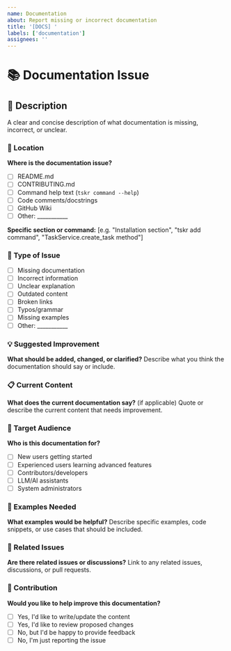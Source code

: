 ```yaml
---
name: Documentation
about: Report missing or incorrect documentation
title: '[DOCS] '
labels: ['documentation']
assignees: ''
---
```


# 📚 Documentation Issue

## 📝 Description

A clear and concise description of what documentation is missing, incorrect, or unclear.

### 📍 Location

**Where is the documentation issue?**

- [ ] README.md
- [ ] CONTRIBUTING.md
- [ ] Command help text (`tskr command --help`)
- [ ] Code comments/docstrings
- [ ] GitHub Wiki
- [ ] Other: ___________

**Specific section or command:**
[e.g. "Installation section", "tskr add command", "TaskService.create_task method"]

### 🎯 Type of Issue

- [ ] Missing documentation
- [ ] Incorrect information
- [ ] Unclear explanation
- [ ] Outdated content
- [ ] Broken links
- [ ] Typos/grammar
- [ ] Missing examples
- [ ] Other: ___________

### 💡 Suggested Improvement

**What should be added, changed, or clarified?**
Describe what you think the documentation should say or include.

### 📋 Current Content

**What does the current documentation say?** (if applicable)
Quote or describe the current content that needs improvement.

### 🎯 Target Audience

**Who is this documentation for?**

- [ ] New users getting started
- [ ] Experienced users learning advanced features
- [ ] Contributors/developers
- [ ] LLM/AI assistants
- [ ] System administrators

### 📖 Examples Needed

**What examples would be helpful?**
Describe specific examples, code snippets, or use cases that should be included.

### 🔗 Related Issues

**Are there related issues or discussions?**
Link to any related issues, discussions, or pull requests.

### 🤝 Contribution

**Would you like to help improve this documentation?**

- [ ] Yes, I'd like to write/update the content
- [ ] Yes, I'd like to review proposed changes
- [ ] No, but I'd be happy to provide feedback
- [ ] No, I'm just reporting the issue

